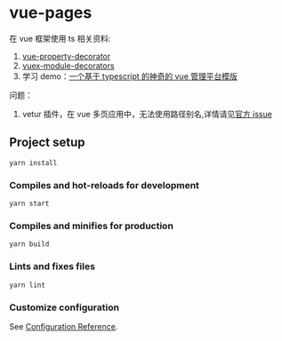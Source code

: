 # vue-pages

在 vue 框架使用 ts 相关资料:

1. [vue-property-decorator](https://github.com/kaorun343/vue-property-decorator)
2. [vuex-module-decorators](https://github.com/championswimmer/vuex-module-decorators#readme)
3. 学习 demo：[一个基于 typescript 的神奇的 vue 管理平台模版](https://armour.github.io/vue-typescript-admin-docs/zh/)

问题：

1. vetur 插件，在 vue 多页应用中，无法使用路径别名,详情请见[官方 issue](https://github.com/vuejs/vetur/issues/762)

## Project setup

```
yarn install
```

### Compiles and hot-reloads for development

```
yarn start
```

### Compiles and minifies for production

```
yarn build
```

### Lints and fixes files

```
yarn lint
```

### Customize configuration

See [Configuration Reference](https://cli.vuejs.org/config/).

